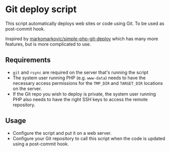 # Git deploy script

This script automatically deploys web sites or code using Git. To be used as
post-commit hook.

Inspired by [markomarkovic/simple-php-git-deploy](https://github.com/markomarkovic/simple-php-git-deploy) which has many more features, but is more complicated to use.

## Requirements

* `git` and `rsync` are required on the server that's running the script
* The system user running PHP (e.g. `www-data`) needs to have the necessary access permissions for the `TMP_DIR` and `TARGET_DIR` locations on the server.
* If the Git repo you wish to deploy is private, the system user running PHP also needs to have the right SSH keys to access the remote repository.

## Usage

 * Configure the script and put it on a web server.
 * Configure your Git repository to call this script when the code is updated using a post-commit hook.
